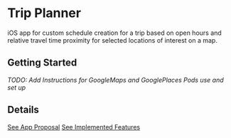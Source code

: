 # Trip Planner

iOS app for custom schedule creation for a trip based on open hours and relative travel time proximity for selected locations of interest on a map.

## Getting Started

*TODO: Add Instructions for GoogleMaps and GooglePlaces Pods use and set up*

## Details

[See App Proposal](https://docs.google.com/document/d/1-duLHZSM-hR512cFQB5Q3upN9UJ6mXVG0yW6BjSpdo0/edit?usp=sharing)
[See Implemented Features](https://docs.google.com/presentation/d/1idQCGuZnqX4xS4H434yKhxO8Ojc0f4w6q1L3mP1UvY4/edit?usp=sharing)
